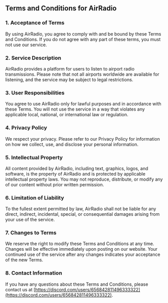 ## Terms and Conditions for AirRadio

### 1. Acceptance of Terms
By using AirRadio, you agree to comply with and be bound by these Terms and Conditions. If you do not agree with any part of these terms, you must not use our service.

### 2. Service Description
AirRadio provides a platform for users to listen to airport radio transmissions. Please note that not all airports worldwide are available for listening, and the service may be subject to legal restrictions.

### 3. User Responsibilities
You agree to use AirRadio only for lawful purposes and in accordance with these Terms. You will not use the service in a way that violates any applicable local, national, or international law or regulation.

### 4. Privacy Policy
We respect your privacy. Please refer to our Privacy Policy for information on how we collect, use, and disclose your personal information.

### 5. Intellectual Property
All content provided by AirRadio, including text, graphics, logos, and software, is the property of AirRadio and is protected by applicable intellectual property laws. You may not reproduce, distribute, or modify any of our content without prior written permission.

### 6. Limitation of Liability
To the fullest extent permitted by law, AirRadio shall not be liable for any direct, indirect, incidental, special, or consequential damages arising from your use of the service.

### 7. Changes to Terms
We reserve the right to modify these Terms and Conditions at any time. Changes will be effective immediately upon posting on our website. Your continued use of the service after any changes indicates your acceptance of the new Terms.

### 8. Contact Information
If you have any questions about these Terms and Conditions, please contact us at [https://discord.com/users/656842811496333322](https://discord.com/users/656842811496333322).
